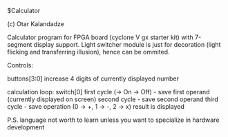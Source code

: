 $Calculator

(c) Otar Kalandadze

Calculator program for FPGA board (cyclone V gx starter kit) with 7-segment display support.
Light switcher module is just for decoration (light flicking and transferring illusion), hence can be ommited.

Controls:

buttons[3:0] increase 4 digits of currently displayed number

calculation loop:
switch[0] first cycle (-> On -> Off) - save first operand (currently displayed on screen)
second cycle - save second operand
third cycle - save operation (0 -> +, 1 -> -, 2 -> x)
result is displayed




P.S.
language not worth to learn unless you want to specialize in hardware development
